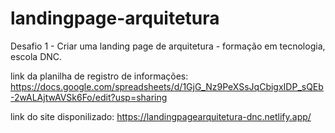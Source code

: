 # landingpage-arquitetura
Desafio 1 - Criar uma landing page de arquitetura - formação em tecnologia, escola DNC. 

link da planilha de registro de informações: https://docs.google.com/spreadsheets/d/1GjG_Nz9PeXSsJqCbigxIDP_sQEb-2wALAjtwAVSk6Fo/edit?usp=sharing

link do site disponilizado: https://landingpagearquitetura-dnc.netlify.app/
